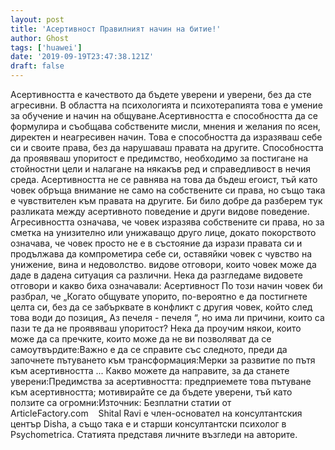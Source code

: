 ```yaml
---
layout: post
title: 'Асертивност Правилният начин на битие!'
author: Ghost
tags: ['huawei']
date: '2019-09-19T23:47:38.121Z'
draft: false
---
```


Асертивността е качеството да бъдете уверени и уверени, без да сте агресивни. В областта на психологията и психотерапията това е умение за обучение и начин на общуване.Асертивността е способността да се формулира и съобщава собствените мисли, мнения и желания по ясен, директен и неагресивен начин. Това е способността да изразяваш себе си и своите права, без да нарушаваш правата на другите. Способността да проявяваш упоритост е предимство, необходимо за постигане на стойностни цели и налагане на някакъв ред и справедливост в нечия среда. Асертивността не се равнява на това да бъдеш егоист, тъй като човек обръща внимание не само на собствените си права, но също така е чувствителен към правата на другите. Би било добре да разберем тук разликата между асертивното поведение и други видове поведение. Агресивността означава, че човек изразява собствените си права, но за сметка на унизително или унижаващо друго лице, докато покорството означава, че човек просто не е в състояние да изрази правата си и продължава да компрометира себе си, оставяйки човек с чувство на унижение, вина и недоволство. видове отговори, които човек може да даде в дадена ситуация са различни. Нека да разгледаме видовете отговори и какво биха означавали: Асертивност По този начин човек би разбрал, че „Когато общувате упорито, по-вероятно е да постигнете целта си, без да се забърквате в конфликт с другия човек, който след това води до позиция„ Аз печеля - печеля “, но има ли причини, които са пази те да не проявяваш упоритост? Нека да проучим някои, които може да са пречките, които може да не ви позволяват да се самоутвърдите:Важно е да се справите със следното, преди да започнете пътуването към трансформация:Мерки за развитие по пътя към асертивността ... Какво можете да направите, за да станете уверени:Предимства за асертивността: предприемете това пътуване към асертивността; мотивирайте се да бъдете уверени, тъй като ползите са огромни:Източник: Безплатни статии от ArticleFactory.com    Shital Ravi е член-основател на консултантския център Disha, а също така е и старши консултантски психолог в Psychometrica. Статията представя личните възгледи на авторите.
